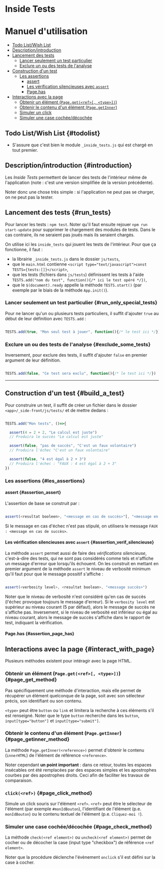 # Inside Tests
# Manuel d'utilisation

* [Todo List/Wish List](#todolist)
* [Description/introduction](#introduction)
* [Lancement des tests](#run_tests)
  * [Lancer seulement un test particulier](#run_only_special_tests)
  * [Exclure un ou des tests de l'analyse](#exclude_some_tests)
* [Construction d'un test](#build_a_test)
  * [Les assertions](#les_assertions)
    * [assert](#assertion_assert)
    * [Les vérification silencieuses avec `assert`](#assertion_verif_silencieuse)
    * [Page.has](#assertion_page_has)
* [Interactions avec la page](#interact_with_page)
  * [Obtenir un élément (`Page.get(<ref>[, <type>])`)](#page_get_method)
  * [Obtenir le contenu d'un élément (`Page.getInner`)](#page_getinner_method)
  * [Simuler un click](#page_click_method)
  * [Simuler une case cochée/décochée](#page_check_method)

## Todo List/Wish List {#todolist}

* S'assure que c'est bien le module `_inside_tests.js` qui est chargé en tout premier.

## Description/introduction {#introduction}

Les *Inside Tests* permettent de lancer des tests de l'intérieur même de l'application (note : c'est une version simplifiée de la version précédente).

Noter donc une chose très simple : si l'application ne peut pas se charger, on ne peut pas la tester.

## Lancement des tests {#run_tests}

Pour lancer les tests : `npm test`. Noter qu'il faut ensuite rejouer `npm run start-update` pour supprimer le chargement des modules de tests. Dans le cas contraire, ils ne seraient pas joués mais ils seraient chargés.

On utilise ici les `inside_tests` qui jouent les tests de l'intérieur. Pour que ça fonctionne, il faut :

* la librairie `_inside_tests.js` dans le dossier `js/tests`,
* que le `main.html` contienne `<script type="text/javascript">const TESTS={tests:[]}</script>`,
* que les tests (fichiers dans `js/tests`) définissent les tests à l'aide `TESTS.add("nom du test", function(){/* ici le test opéré */})`,
* que le `$(document).ready` appelle la méthode `TESTS.start()` (par exemple par le biais de la méthode `App.init()`).

### Lancer seulement un test particulier {#run_only_special_tests}

Pour ne lancer qu'un ou plusieurs tests particuliers, il suffit d'ajouter `true` au début de leur définition avec `TESTS.add` :

```javascript

TESTS.add(true, "Mon seul test à jouer", function(){/* le test ici */})

```

### Exclure un ou des tests de l'analyse {#exclude_some_tests}

Inversement, pour exclure des tests, il suffit d'ajouter `false` en premier argument de leur définition.

```javascript

TESTS.add(false, "Ce test sera exclu", function(){/* le test ici */})

```

---------------------------------------------------------------------

## Construction d'un test {#build_a_test}

Pour construire un test, il suffit de créer un fichier dans le dossier `<app>/_side-front/js/tests/` et de mettre dedans :

```javascript

TESTS.add("Mon tests", ()=>{

  assert(4 = 2 + 2, "Le calcul est juste")
  // Produira le succès "Le calcul est juste"

  assert(false, "pas de succès", "C'est un faux volontaire")
  // Produira l'échec "C'est un faux volontaire"

  assert(false, "4 est égal à 2 + 3")
  // Produira l'échec : "FAUX : 4 est égal à 2 + 3"
})

```

### Les assertions {#les_assertions}

#### assert {#assertion_assert}

L'assertion de base se construit par :

```javascript

assert(<resultat booleen>, "<message en cas de succès>"[, "<message en cas d'échec>"])

```

Si le message en cas d'échec n'est pas stipulé, on utilisera le message `FAUX : <message en cas de succès>`.

#### Les vérification silencieuses avec `assert` {#assertion_verif_silencieuse}

La méthode `assert` permet aussi de faire des *vérifications silencieuse*, c'est-à-dire des tests, qui ne sont pas considérés comme tels et n'affiche un message d'erreur que lorsqu'ils échouent. On les construit en mettant en premier argument de la méthode `assert` le niveau de verbosité minimum qu'il faut pour que le message possitif s'affiche :

```javascript

assert(<verbosity level>, <resultat boolean>, "<message succès>")

```

Noter que le niveau de verbosité n'est considéré qu'en cas de succès (l'échec provoque toujours le message d'erreur). Si le `verbosity level` est supérieur au niveau courant (5 par défaut), alors le message de succès ne s'affiche pas. Inversement, si le niveau de verbosité est inférieur ou égal au niveau courant, alors le message de succès s'affiche dans le rapport de test, indiquant la vérification.

#### Page.has {#assertion_page_has}

## Interactions avec la page {#interact_with_page}

Plusieurs méthodes existent pour intéragir avec la page HTML.

### Obtenir un élément (`Page.get(<ref>[, <type>])`) {#page_get_method}

Pas spécifiquement une méthode d'interaction, mais elle permet de récupérer un élément quelconque de la page, soit avec son sélecteur précis, son identifiant ou son contenu.

`<type>` peut être `button` ou `link` et limitera la recherche à ces éléments s'il est renseigné. Noter que le type `button` recherche dans les `button`, `input[type="button"]` et `input[type="submit"]`.

### Obtenir le contenu d'un élément (`Page.getInner`) {#page_getinner_method}

La méthode `Page.getInner(<reference>)` permet d'obtenir le contenu (`innerHTML`) de l'élément de référence `<reference>`.

Noter cependant **un point important** : dans ce retour, toutes les espaces insécables ont été remplacées par des espaces simples et les apostrophes courbes par des apostrophes droits. Ceci afin de faciliter les travaux de comparaison.

### `click(<ref>)` {#page_click_method}

Simule un click souris sur l'élément `<ref>`. `<ref>` peut être le sélecteur de l'élément (par exemple `#monIdBouton`), l'identifiant de l'élément (p.e. `monIdBouton`) ou le contenu textuel de l'élément (p.e. `Cliquez-moi !`).

### Simuler une case cochée/décochée {#page_check_method}

La méthode `check(<ref element>)` ou `uncheck(<ref element>)` permet de cocher ou de décocher la case (input type "checkbox") de référence `<ref element>`.

Noter que la procédure déclenche l'évènement `onclick` s'il est défini sur la case à cocher.
